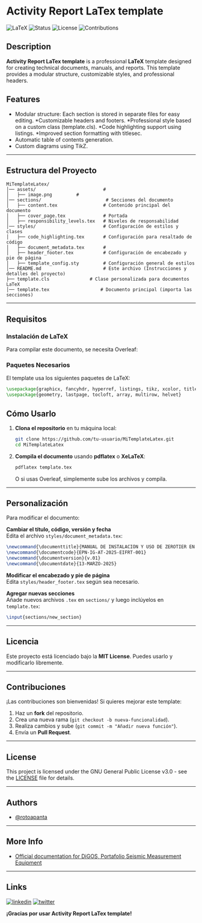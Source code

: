 # Activity Report LaTex template

![LaTeX](https://img.shields.io/badge/LaTeX-Professional-blue?style=for-the-badge&logo=latex)
![Status](https://img.shields.io/badge/Status-Active-brightgreen?style=for-the-badge)
![License](https://img.shields.io/badge/License-MIT-yellow?style=for-the-badge)
![Contributions](https://img.shields.io/badge/Contributions-Welcome-orange?style=for-the-badge)

## Description

**Activity Report LaTex template** is a professional **LaTeX** template designed for creating technical documents, manuals, and reports. This template provides a modular structure, customizable styles, and professional headers.

## **Features**

* Modular structure: Each section is stored in separate files for easy editing.
*Customizable headers and footers.
*Professional style based on a custom class (template.cls).
*Code highlighting support using listings.
*Improved section formatting with titlesec.
* Automatic table of contents generation.
* Custom diagrams using TikZ. 

---

## **Estructura del Proyecto**

```
MiTemplateLatex/
│── assets/                         # 
│   ├── image.png         # 
│── sections/                        # Secciones del documento
│   ├── content.tex                 # Contenido principal del documento
│   ├── cover_page.tex              # Portada
│   ├── responsibility_levels.tex   # Niveles de responsabilidad
│── styles/                         # Configuración de estilos y clases
│   ├── code_highlighting.tex       # Configuración para resaltado de código
│   ├── document_metadata.tex       # 
│   ├── header_footer.tex           # Configuración de encabezado y pie de página
│   ├── template_config.sty         # Configuración general de estilos
│── README.md                       # Este archivo (Instrucciones y detalles del proyecto)
├── template.cls               # Clase personalizada para documentos LaTeX
│── template.tex                   # Documento principal (importa las secciones)
```

---

## **Requisitos**

### **Instalación de LaTeX**
Para compilar este documento, se necesita Overleaf:


### **Paquetes Necesarios**
El template usa los siguientes paquetes de LaTeX:

```tex
\usepackage{graphicx, fancyhdr, hyperref, listings, tikz, xcolor, titlesec}
\usepackage{geometry, lastpage, tocloft, array, multirow, helvet}
```

## **Cómo Usarlo**
1. **Clona el repositorio** en tu máquina local:

   ```bash
   git clone https://github.com/tu-usuario/MiTemplateLatex.git
   cd MiTemplateLatex
   ```

2. **Compila el documento** usando **pdflatex** o **XeLaTeX**:

   ```bash
   pdflatex template.tex
   ```

   O si usas Overleaf, simplemente sube los archivos y compila.

---

## **Personalización**

Para modificar el documento:

 **Cambiar el título, código, versión y fecha**  
Edita el archivo `styles/document_metadata.tex`:

```tex
\newcommand{\documenttitle}{MANUAL DE INSTALACIÓN Y USO DE ZEROTIER EN RASPBERRY PI}
\newcommand{\documentcode}{EPN-IG-AT-2025-EIFRT-001}
\newcommand{\documentversion}{v.01}
\newcommand{\documentdate}{13-MARZO-2025}
```

 **Modificar el encabezado y pie de página**  
Edita `styles/header_footer.tex` según sea necesario.

 **Agregar nuevas secciones**  
Añade nuevos archivos `.tex` en `sections/` y luego inclúyelos en `template.tex`:

```tex
\input{sections/new_section}
```

---

## **Licencia**
Este proyecto está licenciado bajo la **MIT License**. Puedes usarlo y modificarlo libremente.

---

## **Contribuciones**
¡Las contribuciones son bienvenidas! Si quieres mejorar este template:

1. Haz un **fork** del repositorio.
2. Crea una nueva rama (`git checkout -b nueva-funcionalidad`).
3. Realiza cambios y sube (`git commit -m "Añadir nueva función"`).
4. Envía un **Pull Request**.

---
## License

This project is licensed under the GNU General Public License v3.0 - see the [LICENSE](LICENSE) file for details.

---
## Authors

- [@rotoapanta](https://github.com/rotoapanta)

---
## More Info

* [Official documentation for DiGOS, Portafolio Seismic Measurement Equipment](https://digos.eu/seismology/)

---
## Links

[![linkedin](https://img.shields.io/badge/linkedin-0A66C2?style=for-the-badge&logo=linkedin&logoColor=white)](https://www.linkedin.com/in/roberto-carlos-toapanta-g/)
[![twitter](https://img.shields.io/badge/twitter-1DA1F2?style=for-the-badge&logo=twitter&logoColor=white)](https://twitter.com/rotoapanta)

**¡Gracias por usar Activity Report LaTex template!** 
